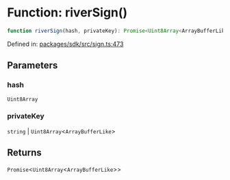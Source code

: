 # Function: riverSign()

```ts
function riverSign(hash, privateKey): Promise<Uint8Array<ArrayBufferLike>>;
```

Defined in: [packages/sdk/src/sign.ts:473](https://github.com/towns-protocol/towns/blob/0db1fd0ac7258e8db8cedfb6183e8eade8284fa1/packages/sdk/src/sign.ts#L473)

## Parameters

### hash

`Uint8Array`

### privateKey

`string` | `Uint8Array`\<`ArrayBufferLike`\>

## Returns

`Promise`\<`Uint8Array`\<`ArrayBufferLike`\>\>
